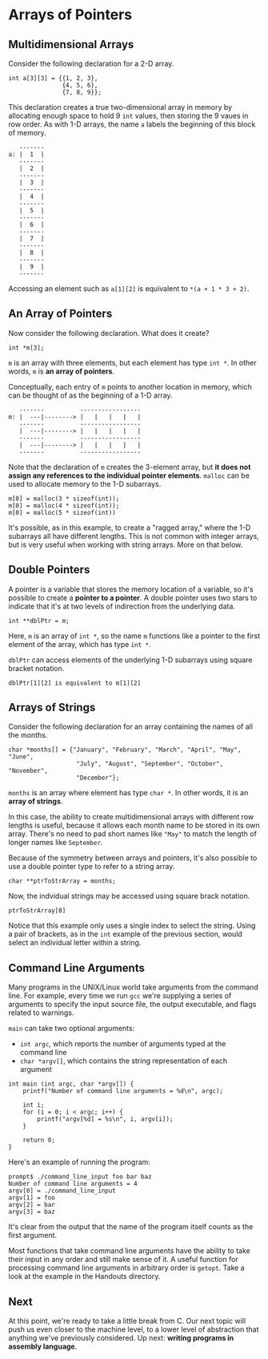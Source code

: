 # Arrays of Pointers

## Multidimensional Arrays

Consider the following declaration for a 2-D array.

```
int a[3][3] = {{1, 2, 3},
               {4, 5, 6},
               {7, 8, 9}};
```

This declaration creates a true two-dimensional array in memory by allocating enough space to hold 9 `int` values, then storing the 9 vaues in row order. As with 1-D arrays, the name `a` labels the beginning of this block of memory.

```
   -------
a: |  1  |
   ------- 
   |  2  |
   -------  
   |  3  |
   -------
   |  4  |
   -------
   |  5  |
   ------- 
   |  6  |
   -------  
   |  7  |
   -------
   |  8  |
   -------
   |  9  |
   -------
```

Accessing an element such as `a[1][2]` is equivalent to `*(a + 1 * 3 + 2)`.

## An Array of Pointers

Now consider the following declaration. What does it create?

```
int *m[3];
```

`m` is an array with three elements, but each element has type `int *`. In other words, `m` is **an array of pointers**.

Conceptually, each entry of `m` points to another location in memory, which can be thought of as the beginning of a 1-D array.

```
   -------          -----------------
m: |  ---|--------> |   |   |   |   |
   -------          -----------------
   |  ---|--------> |   |   |   |   |
   -------          -----------------
   |  ---|--------> |   |   |   |   |
   -------          -----------------
```

Note that the declaration of `m` creates the 3-element array, but **it does not assign any references to the individual pointer elements**.  `malloc` can be used to allocate memory to the 1-D subarrays.

```
m[0] = malloc(3 * sizeof(int));
m[0] = malloc(4 * sizeof(int));
m[0] = malloc(5 * sizeof(int))
```

It's possible, as in this example, to create a "ragged array," where the 1-D subarrays all have different lengths. This is not common with integer arrays, but is very useful when working with string arrays. More on that below.

## Double Pointers

A pointer is a variable that stores the memory location of a variable, so it's possible to create a **pointer to a pointer**.  A double pointer uses two stars to indicate that it's at two levels of indirection from the underlying data.

```
int **dblPtr = m;
```

Here, `m` is an array of `int *`, so the name `m` functions like a pointer to the first element of the array, which has type `int *`.

`dblPtr` can access elements of the underlying 1-D subarrays using square bracket notation.

```
dblPtr[1][2] is equivalent to m[1][2]
```

## Arrays of Strings

Consider the following declaration for an array containing the names of all the months.

```
char *months[] = {"January", "February", "March", "April", "May", "June",
                   "July", "August", "September", "October", "November",
                   "December"};
```

`months` is an array where element has type `char *`. In other words, it is an **array of strings**.

In this case, the ability to create multidimensional arrays with different row lengths is useful, because it allows each month name to be stored in its own array. There's no need to pad short names like `"May"` to match the length of longer names like `September`.

Because of the symmetry between arrays and pointers, it's also possible to use a double pointer type to refer to a string array.

```
char **ptrToStrArray = months;
```

Now, the indvidual strings may be accessed using square brack notation.

```
ptrToStrArray[0]
```

Notice that this example only uses a single index to select the string. Using a pair of brackets, as in the `int` example of the previous section, would select an individual letter within a string.

## Command Line Arguments

Many programs in the UNIX/Linux world take arguments from the command line. For example, every time we run `gcc` we're supplying a series of arguments to specify the input source file, the output executable, and flags related to warnings.

`main` can take two optional arguments:

  - `int argc`, which reports the number of arguments typed at the command line
  - `char *argv[]`, which contains the string representation of each argument

```
int main (int argc, char *argv[]) {
    printf("Number of command line arguments = %d\n", argc);
    
    int i;
    for (i = 0; i < argc; i++) {
        printf("argv[%d] = %s\n", i, argv[i]);
    }
    
    return 0;
}
```

Here's an example of running the program:

```
prompt$ ./command_line_input foo bar baz
Number of command line arguments = 4
argv[0] = ./command_line_input
argv[1] = foo
argv[2] = bar
argv[3] = baz
```

It's clear from the output that the name of the program itself counts as the first argument.

Most functions that take command line arguments have the ability to take their input in any order and still make sense of it. A useful function for processing command line arguments in arbitrary order is `getopt`. Take a look at the example in the Handouts directory.

## Next

At this point, we're ready to take a little break from C. Our next topic will push us even closer to the machine level, to a lower level of abstraction that anything we've previously considered. Up next: **writing programs in assembly language**.
